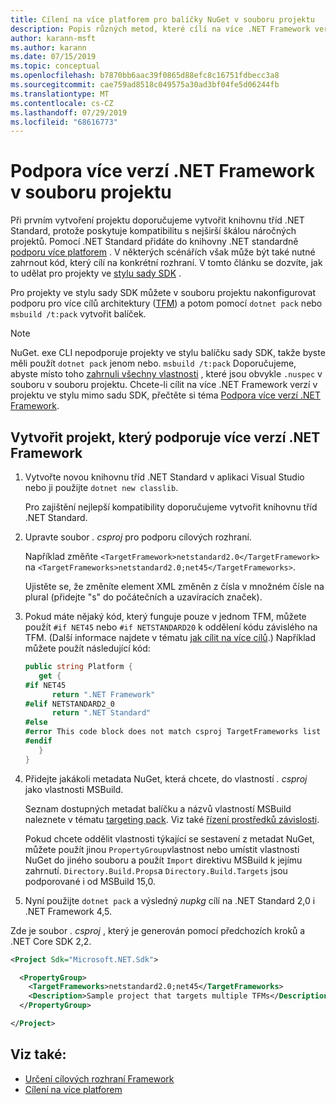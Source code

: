 ```yaml
---
title: Cílení na více platforem pro balíčky NuGet v souboru projektu
description: Popis různých metod, které cílí na více .NET Framework verzí z jednoho balíčku NuGet.
author: karann-msft
ms.author: karann
ms.date: 07/15/2019
ms.topic: conceptual
ms.openlocfilehash: b7870bb6aac39f0865d88efc8c16751fdbecc3a8
ms.sourcegitcommit: cae759ad8518c049575a30ad3bf04fe5d06244fb
ms.translationtype: MT
ms.contentlocale: cs-CZ
ms.lasthandoff: 07/29/2019
ms.locfileid: "68616773"
---
```

# <a name="support-multiple-net-framework-versions-in-your-project-file"></a>Podpora více verzí .NET Framework v souboru projektu

Při prvním vytvoření projektu doporučujeme vytvořit knihovnu tříd .NET Standard, protože poskytuje kompatibilitu s nejširší škálou náročných projektů. Pomocí .NET Standard přidáte do knihovny .NET standardně [podporu více platforem](/dotnet/standard/library-guidance/cross-platform-targeting) . V některých scénářích však může být také nutné zahrnout kód, který cílí na konkrétní rozhraní. V tomto článku se dozvíte, jak to udělat pro projekty ve [stylu sady SDK](../resources/check-project-format.md) .

Pro projekty ve stylu sady SDK můžete v souboru projektu nakonfigurovat podporu pro více cílů architektury ([TFM](/dotnet/standard/frameworks)) a potom pomocí `dotnet pack` nebo `msbuild /t:pack` vytvořit balíček.

> [!NOTE]
> NuGet. exe CLI nepodporuje projekty ve stylu balíčku sady SDK, takže byste měli použít `dotnet pack` jenom nebo. `msbuild /t:pack` Doporučujeme, abyste místo toho [zahrnuli všechny vlastnosti](../reference/msbuild-targets.md#pack-target) , které jsou obvykle `.nuspec` v souboru v souboru projektu. Chcete-li cílit na více .NET Framework verzí v projektu ve stylu mimo sadu SDK, přečtěte si téma [Podpora více verzí .NET Framework](supporting-multiple-target-frameworks.md).

## <a name="create-a-project-that-supports-multiple-net-framework-versions"></a>Vytvořit projekt, který podporuje více verzí .NET Framework

1. Vytvořte novou knihovnu tříd .NET Standard v aplikaci Visual Studio nebo ji použijte `dotnet new classlib`.

   Pro zajištění nejlepší kompatibility doporučujeme vytvořit knihovnu tříd .NET Standard.

2. Upravte soubor *. csproj* pro podporu cílových rozhraní.

   Například změňte `<TargetFramework>netstandard2.0</TargetFramework>` na `<TargetFrameworks>netstandard2.0;net45</TargetFrameworks>`.

   Ujistěte se, že změníte element XML změněn z čísla v množném čísle na plural (přidejte "s" do počátečních a uzavíracích značek).

3. Pokud máte nějaký kód, který funguje pouze v jednom TFM, můžete použít `#if NET45` nebo `#if NETSTANDARD20` k oddělení kódu závislého na TFM. (Další informace najdete v tématu [jak cílit na více cílů](/dotnet/core/tutorials/libraries#how-to-multitarget).) Například můžete použít následující kód:

   ```csharp
   public string Platform {
      get {
   #if NET45
         return ".NET Framework"
   #elif NETSTANDARD2_0
         return ".NET Standard"
   #else
   #error This code block does not match csproj TargetFrameworks list
   #endif
      }
   }
   ```

4. Přidejte jakákoli metadata NuGet, která chcete, do vlastností *. csproj* jako vlastnosti MSBuild.

   Seznam dostupných metadat balíčku a názvů vlastností MSBuild naleznete v tématu [targeting pack](../reference/msbuild-targets.md#pack-target). Viz také [řízení prostředků závislosti](../consume-packages/package-references-in-project-files.md#controlling-dependency-assets).

   Pokud chcete oddělit vlastnosti týkající se sestavení z metadat NuGet, můžete použít jinou `PropertyGroup`vlastnost nebo umístit vlastnosti NuGet do jiného souboru a použít `Import` direktivu MSBuild k jejímu zahrnutí. `Directory.Build.Props`a `Directory.Build.Targets` jsou podporované i od MSBuild 15,0.

5. Nyní použijte `dotnet pack` a výsledný *nupkg* cílí na .NET Standard 2,0 i .NET Framework 4,5.

Zde je soubor *. csproj* , který je generován pomocí předchozích kroků a .NET Core SDK 2,2.

```xml
<Project Sdk="Microsoft.NET.Sdk">

  <PropertyGroup>
    <TargetFrameworks>netstandard2.0;net45</TargetFrameworks>
    <Description>Sample project that targets multiple TFMs</Description>
  </PropertyGroup>

</Project>
```

## <a name="see-also"></a>Viz také:

* [Určení cílových rozhraní Framework](/dotnet/standard/frameworks#how-to-specify-target-frameworks)
* [Cílení na více platforem](/dotnet/standard/library-guidance/cross-platform-targeting)
